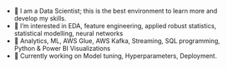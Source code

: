 - 👋 I am a Data Scientist; this is the best environment to learn more and develop my skills.
- 👀 I’m interested in EDA, feature engineering, applied robust statistics, statistical modelling, neural networks
- 🌱 Analytics, ML, AWS Glue, AWS Kafka,  Streaming, SQL programming, Python & Power BI  Visualizations  
- 💞️ Currently working on Model tuning, Hyperparameters, Deployment.


<!---
ormigi/ormigi is a ✨ special ✨ repository because its `README.md` (this file) appears on your GitHub profile.
You can click the Preview link to take a look at your changes.
--->
